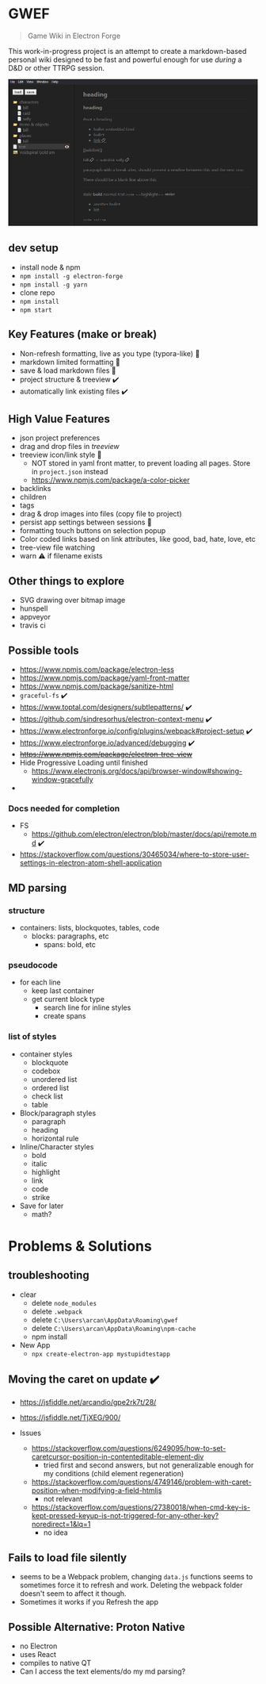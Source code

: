# GWEF

> Game Wiki in Electron Forge

This work-in-progress project is an attempt to create a markdown-based personal wiki designed to be fast and powerful enough for use *during* a D&D or other TTRPG session.

![screenshot](docs\screenshot.png)

## dev setup

* install node & npm
* `npm install -g electron-forge`
* `npm install -g yarn`
* clone repo
* `npm install`
* `npm start`

## Key Features (make or break)

* Non-refresh formatting, live as you type (typora-like) :construction:
* markdown limited formatting :construction:
* save & load markdown files :construction:
* project structure & treeview :heavy_check_mark:
* automatically link existing files :heavy_check_mark:

## High Value Features

* json project preferences
* drag and drop files in *treeview*
* treeview icon/link style :construction:
  * NOT stored in yaml front matter, to prevent loading all pages. Store in `project.json` instead
  * https://www.npmjs.com/package/a-color-picker
* backlinks
* children
* tags
* drag & drop images into files (copy file to project)
* persist app settings between sessions :construction:
* formatting touch buttons on selection popup
* Color coded links based on link attributes, like good, bad, hate, love, etc
* tree-view file watching
* warn :warning: ​if filename exists 

## Other things to explore

* SVG drawing over bitmap image
* hunspell
* appveyor
* travis ci

## Possible tools

* https://www.npmjs.com/package/electron-less
* https://www.npmjs.com/package/yaml-front-matter
* https://www.npmjs.com/package/sanitize-html
* `graceful-fs` :heavy_check_mark:
* https://www.toptal.com/designers/subtlepatterns/ :heavy_check_mark:
* https://github.com/sindresorhus/electron-context-menu :heavy_check_mark:
* https://www.electronforge.io/config/plugins/webpack#project-setup :heavy_check_mark:
* https://www.electronforge.io/advanced/debugging :heavy_check_mark:
* ~~https://www.npmjs.com/package/electron-tree-view~~
* Hide Progressive Loading until finished
  * https://www.electronjs.org/docs/api/browser-window#showing-window-gracefully
* 

### Docs needed for completion

* FS
  * https://github.com/electron/electron/blob/master/docs/api/remote.md :heavy_check_mark:
* https://stackoverflow.com/questions/30465034/where-to-store-user-settings-in-electron-atom-shell-application

## MD parsing

### structure

* containers: lists, blockquotes, tables, code
  * blocks: paragraphs, etc
    * spans: bold, etc

### pseudocode

* for each line
  * keep last container
  * get current block type
    * search line for inline styles
    * create spans

### list of styles

* container styles
  * blockquote
  * codebox
  * unordered list
  * ordered list
  * check list
  * table
* Block/paragraph styles
  * paragraph
  * heading
  * horizontal rule
* Inline/Character styles
  * bold
  * italic
  * highlight
  * link
  * code
  * strike
* Save for later
  * math?

# Problems & Solutions

## troubleshooting

* clear
  * delete `node_modules`
  * delete `.webpack`
  * delete `C:\Users\arcan\AppData\Roaming\gwef`
  * delete `C:\Users\arcan\AppData\Roaming\npm-cache`
  * npm install
* New App
  * `npx create-electron-app mystupidtestapp`

## Moving the caret on update :heavy_check_mark:

* https://jsfiddle.net/arcandio/gpe2rk7t/28/
* https://jsfiddle.net/TjXEG/900/



* Issues
  * https://stackoverflow.com/questions/6249095/how-to-set-caretcursor-position-in-contenteditable-element-div
    * tried first and second answers, but not generalizable enough for my conditions (child element regeneration)
  * https://stackoverflow.com/questions/4749146/problem-with-caret-position-when-modifying-a-field-htmljs
    * not relevant
  * https://stackoverflow.com/questions/27380018/when-cmd-key-is-kept-pressed-keyup-is-not-triggered-for-any-other-key?noredirect=1&lq=1
    * no idea

## Fails to load file silently

* seems to be a Webpack problem, changing `data.js` functions seems to sometimes force it to refresh and work. Deleting the webpack folder doesn't seem to affect it though.
* Sometimes it works if you Refresh the app

## Possible Alternative: Proton Native

* no Electron
* uses React
* compiles to native QT
* Can I access the text elements/do my md parsing?